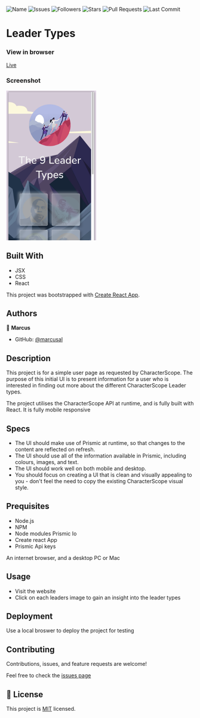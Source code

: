 ![Name](https://img.shields.io/badge/Marcus-Developer-red?style=for-the-badge)
![Issues](https://img.shields.io/github/issues/marcusal/leader-types?style=for-the-badge)
![Followers](https://img.shields.io/github/followers/marcusal?style=for-the-badge)
![Stars](https://img.shields.io/github/stars/marcusal?style=for-the-badge)
![Pull Requests](https://img.shields.io/github/issues-pr/marcusal/leader-types?style=for-the-badge)
![Last Commit](https://img.shields.io/github/last-commit/marcusal/leader-types?/main?style=for-the-badge)


# Leader Types


### View in browser
[Live](https://sportify-599.herokuapp.com/)

### Screenshot
<img align="center" alt="Screenshot" height="400px" src="Screenshot 2021-07-04 at 15.53.05.png"/>

## Built With

- JSX
- CSS
- React

This project was bootstrapped with [Create React App](https://github.com/facebook/create-react-app).

## Authors

👤 **Marcus**

- GitHub: [@marcusal](https://github.com/marcusal)

## Description

This project is for a simple user page as requested by CharacterScope. The purpose of this initial UI is to present information for a user who is interested in finding out more about the different CharacterScope Leader types.

The project utilises the CharacterScope API at runtime, and is fully built with React. It is fully mobile responsive

## Specs

- The UI should make use of Prismic at runtime, so that changes to the content are reflected on refresh.
- The UI should use all of the information available in Prismic, including colours, images, and text.
- The UI should work well on both mobile and desktop.
- You should focus on creating a UI that is clean and visually appealing to you - don't feel the need to copy the existing CharacterScope visual style.

## Prequisites

- Node.js
- NPM
- Node modules Prismic Io
- Create react App 
- Prismic Api keys

An internet browser, and a desktop PC or Mac

## Usage

- Visit the website
- Click on each leaders image to gain an insight into the leader types

## Deployment

Use a local broswer to deploy the project for testing

## Contributing

Contributions, issues, and feature requests are welcome!

Feel free to check the [issues page](https://github.com/marcusal/leader-types/issues)

## 📝 License

This project is [MIT](LICENSE) licensed.


